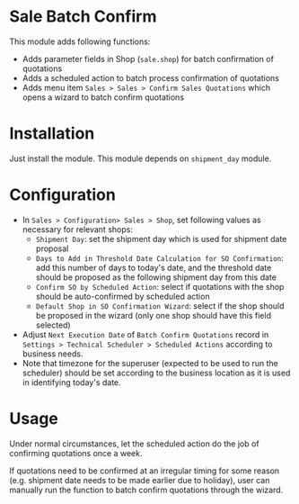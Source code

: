 Sale Batch Confirm
==================

This module adds following functions:
- Adds parameter fields in Shop (`sale.shop`) for batch confirmation of quotations
- Adds a scheduled action to batch process confirmation of quotations
- Adds menu item `Sales > Sales > Confirm Sales Quotations` which opens a wizard to batch confirm quotations


Installation
============

Just install the module.  This module depends on `shipment_day` module.


Configuration
=============

- In `Sales > Configuration> Sales > Shop`, set following values as necessary for relevant shops:
  - `Shipment Day`: set the shipment day which is used for shipment date proposal
  - `Days to Add in Threshold Date Calculation for SO Confirmation`: add this number of days to today's date, and the threshold date should be proposed as the following shipment day from this date 
  - `Confirm SO by Scheduled Action`: select if quotations with the shop should be auto-confirmed by scheduled action
  - `Default Shop in SO Confirmation Wizard`: select if the shop should be proposed in the wizard (only one shop should have this field selected)  
- Adjust `Next Execution Date` of `Batch Confirm Quotations` record in `Settings > Technical Scheduler > Scheduled Actions` according to business needs. 
- Note that timezone for the superuser (expected to be used to run the scheduler) should be set according to the business location as it is used in identifying today's date.


Usage
=====

Under normal circumstances, let the scheduled action do the job of confirming quotations once a week.

If quotations need to be confirmed at an irregular timing for some reason (e.g. shipment date needs to be made earlier due to holiday), user can manually run the function to batch confirm quotations through the wizard.
